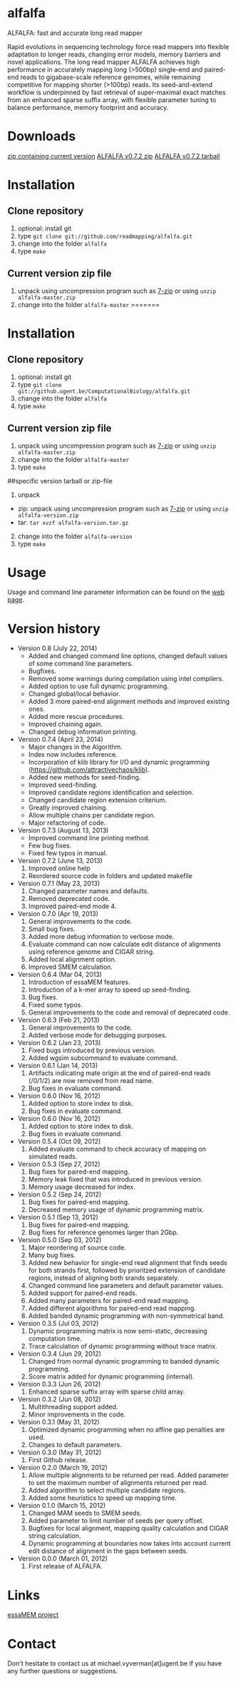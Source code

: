 alfalfa
=======

ALFALFA: fast and accurate long read mapper

Rapid evolutions in sequencing technology force read mappers into flexible adaptation to longer reads, changing error models, memory barriers and novel applications. The long read mapper ALFALFA achieves high performance in accurately mapping long (>500bp) single-end and paired-end reads to gigabase-scale reference genomes, while remaining competitive for mapping shorter (>100bp) reads. Its seed-and-extend workflow is underpinned by fast retrieval of super-maximal exact matches from an enhanced sparse suffix array, with flexible parameter tuning to balance performance, memory footprint and accuracy.

# Downloads

[zip containing current version](https://github.ugent.be/ComputationalBiology/alfalfa/archive/master.zip)
[ALFALFA v0.7.2 zip](https://github.ugent.be/ComputationalBiology/alfalfa/archive/v0.7.2.zip)
[ALFALFA v0.7.2 tarball](https://github.ugent.be/ComputationalBiology/alfalfa/archive/v0.7.2.tar.gz)

# Installation

## Clone repository

1.  optional: install git
2.  type `git clone git://github.com/readmapping/alfalfa.git`
3.  change into the folder `alfalfa`
4.  type `make`

## Current version zip file

1. unpack using uncompression program such as [7-zip](www.7-zip.org/‎) or using `unzip alfalfa-master.zip`
2. change into the folder `alfalfa-master`
=======
# Installation

## Clone repository

1.  optional: install git
2.  type `git clone git://github.ugent.be/ComputationalBiology/alfalfa.git`
3.  change into the folder `alfalfa`
4.  type `make`

## Current version zip file

1. unpack using uncompression program such as [7-zip](www.7-zip.org/‎) or using `unzip alfalfa-master.zip`
2. change into the folder `alfalfa-master`
3. type `make`

##specific version tarball  or zip-file

1. unpack
  * zip: unpack using uncompression program such as [7-zip](www.7-zip.org/‎) or using `unzip alfalfa-version.zip`
  * tar: `tar xvzf alfalfa-version.tar.gz`
2. change into the folder `alfalfa-version`
3. type `make`

# Usage

Usage and command line parameter information can be found on the [web page](https://alfalfa.ugent.be).

# Version history
* Version 0.8 (July 22, 2014)
  * Added and changed command line options, changed default values of some command line parameters.
  * Bugfixes.
  * Removed some warnings during compilation using intel compilers. 
  * Added option to use full dynamic programming. 
  * Changed global/local behavior. 
  * Added 3 more paired-end alignment methods and improved existing ones.
  * Added more rescue procedures.
  * Improved chaining again.
  * Changed debug information printing.
* Version 0.7.4 (April 23, 2014)
  * Major changes in the Algorithm.
  * Index now includes reference.
  * Incorporation of klib library for I/O and dynamic programming (https://github.com/attractivechaos/klib). 
  * Added new methods for seed-finding.
  * Improved seed-finding.
  * Improved candidate regions identification and selection.
  * Changed candidate region extension criterium.
  * Greatly improved chaining.
  * Allow multiple chains per candidate region.
  * Major refactoring of code.
* Version 0.7.3 (August 13, 2013)
  * Improved command line printing method.
  * Few bug fixes. 
  * Fixed few typos in manual.  
* Version 0.7.2 (June 13, 2013)  
  1. Improved online help
  2. Reordered source code in folders and updated makefile
* Version 0.7.1 (May 23, 2013)  
  1. Changed parameter names and defaults.  
  2. Removed deprecated code.  
  3. Improved paired-end mode 4.  
* Version 0.7.0 (Apr 19, 2013)  
  1. General improvements to the code.  
  2. Small bug fixes.  
  3. Added more debug information to verbose mode.   
  4. Evaluate command can now calculate edit distance of alignments using reference genome and CIGAR string.  
  5. Added local alignment option.  
  6. Improved SMEM calculation.  
* Version 0.6.4 (Mar 04, 2013)  
  1. Introduction of essaMEM features.  
  2. Introduction of a k-mer array to speed up seed-finding.  
  3. Bug fixes.  
  4. Fixed some typos.  
  5. General improvements to the code and removal of deprecated code.  
* Version 0.6.3 (Feb 21, 2013)  
  1. General improvements to the code.  
  2. Added verbose mode for debugging purposes.  
* Version 0.6.2 (Jan 23, 2013)  
  1. Fixed bugs introduced by previous version.  
  2. Added wgsim subcommand to evaluate command.  
* Version 0.6.1 (Jan 14, 2013)  
  1. Artifacts indicating mate origin at the end of paired-end reads (/0/1/2)  are now removed from read name.  
  2. Bug fixes in evaluate command.  
* Version 0.6.0 (Nov 16, 2012)  
  1. Added option to store index to disk.  
  2. Bug fixes in evaluate command.  
* Version 0.6.0 (Nov 16, 2012)  
  1. Added option to store index to disk.  
  2. Bug fixes in evaluate command.  
* Version 0.5.4 (Oct 09, 2012)  
  1. Added evaluate command to check accuracy of mapping on simulated reads.  
* Version 0.5.3 (Sep 27, 2012)  
  1. Bug fixes for paired-end mapping.  
  2. Memory leak fixed that was introduced in previous version.  
  3. Memory usage decreased for index.  
* Version 0.5.2 (Sep 24, 2012)  
  1. Bug fixes for paired-end mapping.  
  2. Decreased memory usage of dynamic programming matrix.  
* Version 0.5.1 (Sep 13, 2012)  
  1. Bug fixes for paired-end mapping.  
  2. Bug fixes for reference genomes larger than 2Gbp.  
* Version 0.5.0 (Sep 03, 2012)  
  1. Major reordering of source code. 
  2. Many bug fixes.  
  3. Added new behavior for single-end read alignment that finds seeds for both strands first, followed by prioritzed extension of candidate regions, instead of aligning both srands separately.  
  4. Changed command line parameters and default parameter values.  
  5. Added support for paired-end reads.  
  6. Added many parameters for paired-end read mapping.  
  7. Added different algorithms for paired-end read mapping.  
  8. Added banded dynamic programming with non-symmetrical band.  
* Version 0.3.5 (Jul 03, 2012)  
  1. Dynamic programming matrix is now semi-static, decreasing computation time.  
  2. Trace calculation of dynamic programming without trace matrix.  
* Version 0.3.4 (Jun 29, 2012)  
  1. Changed from normal dynamic programming to banded dynamic programming.  
  2. Score matrix added for dynamic programming (internal).  
* Version 0.3.3 (Jun 26, 2012)  
  1. Enhanced sparse suffix array with sparse child array.  
* Version 0.3.2 (Jun 08, 2012)  
  1. Multithreading support added.  
  2. Minor improvements in the code.  
* Version 0.3.1 (May 31, 2012)  
  1. Optimized dynamic programming when no affine gap penalties are used.  
  2. Changes to default parameters.  
* Version 0.3.0 (May 31, 2012)  
  1. First Github release.  
* Version 0.2.0 (March 19, 2012)  
  1. Allow multiple alignments to be returned per read. Added parameter to set the maximum number of alignments returned per read.  
  2. Added algorithm to select multiple candidate regions.  
  3. Added some heuristics to speed up mapping time.  
* Version 0.1.0 (March 15, 2012)  
  1. Changed MAM seeds to SMEM seeds.  
  2. Added parameter to limit number of seeds per query offset.
  3. Bugfixes for local alignment, mapping quality calculation and CIGAR string calculation.  
  4. Dynamic programming at boundaries now takes into account current edit distance of alignment in the gaps between seeds.  
* Version 0.0.0 (March 01, 2012)  
  1. First release of ALFALFA.  

# Links  

[essaMEM project](https://github.com/readmapping/essaMEM)

# Contact  

Don't hesitate to contact us at michael.vyverman[at]ugent.be if you have any further questions or suggestions. 
